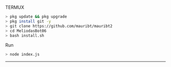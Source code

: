 TERMUX
```bash
> pkg update && pkg upgrade
> pkg install git -y
> git clone https://github.com/mauribt/mauribt2
> cd MeliodasBot06
> bash install.sh 
```
Run
```bash
> node index.js
```

---------

